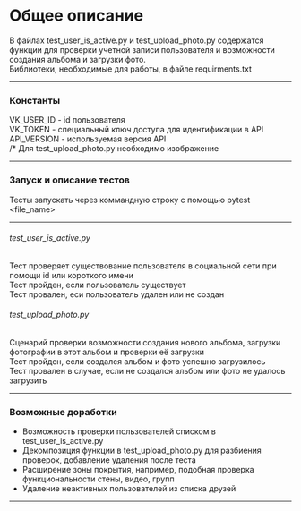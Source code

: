# Общее описание #

В файлах test_user_is_active.py и test_upload_photo.py содержатся функции для проверки учетной записи пользователя и возможности создания альбома и загрузки фото.  
Библиотеки, необходимые для работы, в файле requirments.txt
***
### Константы
VK_USER_ID - id пользователя  
VK_TOKEN - специальный ключ доступа для идентификации в API  
API_VERSION - используемая версия API  
/* Для test_upload_photo.py необходимо изображение
***
### Запуск и описание тестов
Тесты запускать через коммандную строку с помощью pytest <file_name>
***
###### test_user_is_active.py
Тест проверяет существование пользователя в социальной сети при помощи id или короткого имени  
Тест пройден, если пользователь существует  
Тест провален, еси пользователь удален или не создан

###### test_upload_photo.py
Сценарий проверки возможности создания нового альбома, загрузки фотографии в этот альбом и проверки её загрузки  
Тест пройден, если создался альбом и фото успешно загрузилось  
Тест провален в случае, если не создался альбом или фото не удалось загрузить
***
### Возможные доработки
+ Возможность проверки пользователей списком в test_user_is_active.py
+ Декомпозиция функции в test_upload_photo.py для разбиения проверок, добавление удаления после теста
+ Расширение зоны покрытия, например, подобная проверка функциональности стены, видео, групп
+ Удаление неактивных пользователей из списка друзей
***
